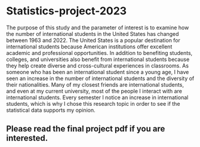 # Statistics-project-2023

The purpose of this study and the parameter of interest is to examine how the number of international students in the United States has changed between 1963 and 2022. The United States is a popular destination for international students because American institutions offer excellent academic and professional opportunities. In addition to benefiting students, colleges, and universities also benefit from international students because they help create diverse and cross-cultural experiences in classrooms. As someone who has been an international student since a young age, I have seen an increase in the number of international students and the diversity of their nationalities. Many of my closest friends are international students, and even at my current university, most of the people I interact with are international students. Every semester I notice an increase in international students, which is why I chose this research topic in order to see if the statistical data supports my opinion.


## Please read the final project pdf if you are interested. 
